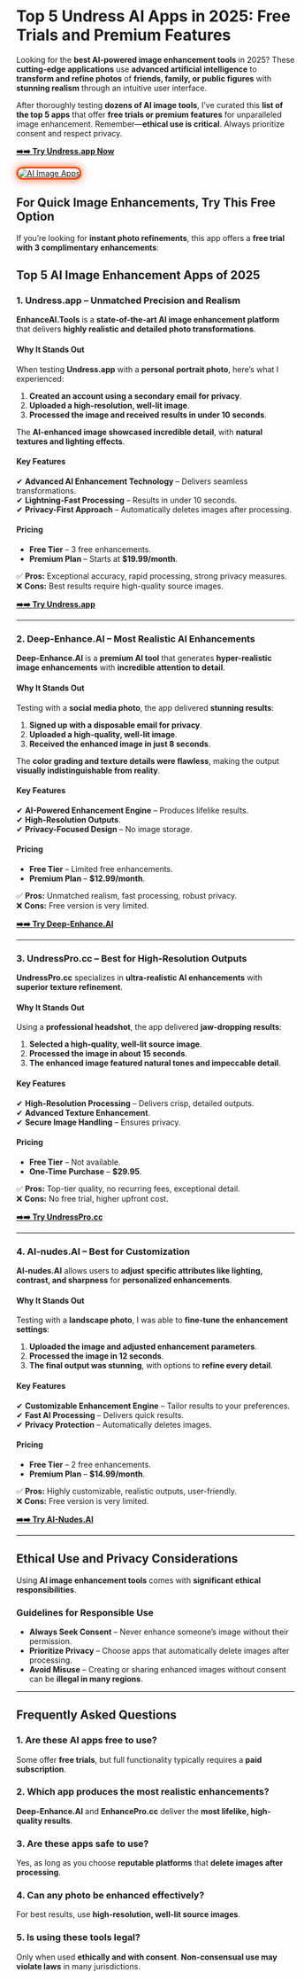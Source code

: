 # Top 5 Undress AI Apps in 2025: Free Trials and Premium Features 

Looking for the **best AI-powered image enhancement tools** in 2025? These **cutting-edge applications** use **advanced artificial intelligence** to **transform and refine photos** of **friends, family, or public figures** with **stunning realism** through an intuitive user interface.  

After thoroughly testing **dozens of AI image tools**, I’ve curated this **list of the top 5 apps** that offer **free trials or premium features** for unparalleled image enhancement. Remember—**ethical use is critical**. Always prioritize consent and respect privacy.  

[**➡️➡️ Try Undress.app Now**](https://bestaitools.top/fgRB)  

<a href="https://bestaitools.top/fgRB" title="AI enhance Apps">  
<img src="https://sussap.net/wp-content/uploads/2023/06/Undress-AI-Create-Deepnude-for-FREE-1_result.webp" alt="AI Image Apps" style="max-width: 100%; border: 3px solid #ff4500; border-radius: 15px; box-shadow: 0px 0px 15px rgba(255, 69, 0, 0.8);">  
</a>  

## **For Quick Image Enhancements, Try This Free Option**  

If you’re looking for **instant photo refinements**, this app offers a **free trial with 3 complimentary enhancements**:  

## **Top 5 AI Image Enhancement Apps of 2025**  

### **1. Undress.app – Unmatched Precision and Realism**  

**EnhanceAI.Tools** is a **state-of-the-art AI image enhancement platform** that delivers **highly realistic and detailed photo transformations**.  

#### **Why It Stands Out**  
When testing **Undress.app** with a **personal portrait photo**, here’s what I experienced:  
1. **Created an account using a secondary email for privacy**.  
2. **Uploaded a high-resolution, well-lit image**.  
3. **Processed the image and received results in under 10 seconds**.  

The **AI-enhanced image showcased incredible detail**, with **natural textures and lighting effects**.  

#### **Key Features**  
✔ **Advanced AI Enhancement Technology** – Delivers seamless transformations.  
✔ **Lightning-Fast Processing** – Results in under 10 seconds.  
✔ **Privacy-First Approach** – Automatically deletes images after processing.  

#### **Pricing**  
* **Free Tier** – 3 free enhancements.  
* **Premium Plan** – Starts at **$19.99/month**.  

✅ **Pros:** Exceptional accuracy, rapid processing, strong privacy measures.  
❌ **Cons:** Best results require high-quality source images.  

[**➡️➡️ Try Undress.app**](https://bestaitools.top/fgRB)  

---

### **2. Deep-Enhance.AI – Most Realistic AI Enhancements**  

**Deep-Enhance.AI** is a **premium AI tool** that generates **hyper-realistic image enhancements** with **incredible attention to detail**.  

#### **Why It Stands Out**  
Testing with a **social media photo**, the app delivered **stunning results**:  
1. **Signed up with a disposable email for privacy**.  
2. **Uploaded a high-quality, well-lit image**.  
3. **Received the enhanced image in just 8 seconds**.  

The **color grading and texture details were flawless**, making the output **visually indistinguishable from reality**.  

#### **Key Features**  
✔ **AI-Powered Enhancement Engine** – Produces lifelike results.  
✔ **High-Resolution Outputs**.  
✔ **Privacy-Focused Design** – No image storage.  

#### **Pricing**  
* **Free Tier** – Limited free enhancements.  
* **Premium Plan** – **$12.99/month**.  

✅ **Pros:** Unmatched realism, fast processing, robust privacy.  
❌ **Cons:** Free version is very limited.  

[**➡️➡️ Try Deep-Enhance.AI**](https://bestaitools.top/fgRB)  

---

### **3. UndressPro.cc – Best for High-Resolution Outputs**  

**UndressPro.cc** specializes in **ultra-realistic AI enhancements** with **superior texture refinement**.  

#### **Why It Stands Out**  
Using a **professional headshot**, the app delivered **jaw-dropping results**:  
1. **Selected a high-quality, well-lit source image**.  
2. **Processed the image in about 15 seconds**.  
3. **The enhanced image featured natural tones and impeccable detail**.  

#### **Key Features**  
✔ **High-Resolution Processing** – Delivers crisp, detailed outputs.  
✔ **Advanced Texture Enhancement**.  
✔ **Secure Image Handling** – Ensures privacy.  

#### **Pricing**  
* **Free Tier** – Not available.  
* **One-Time Purchase** – **$29.95**.  

✅ **Pros:** Top-tier quality, no recurring fees, exceptional detail.  
❌ **Cons:** No free trial, higher upfront cost.  

[**➡️➡️ Try UndressPro.cc**](https://bestaitools.top/fgRB)  

---

### **4. AI-nudes.AI – Best for Customization**  

**AI-nudes.AI** allows users to **adjust specific attributes like lighting, contrast, and sharpness** for **personalized enhancements**.  

#### **Why It Stands Out**  
Testing with a **landscape photo**, I was able to **fine-tune the enhancement settings**:  
1. **Uploaded the image and adjusted enhancement parameters**.  
2. **Processed the image in 12 seconds**.  
3. **The final output was stunning**, with options to **refine every detail**.  

#### **Key Features**  
✔ **Customizable Enhancement Engine** – Tailor results to your preferences.  
✔ **Fast AI Processing** – Delivers quick results.  
✔ **Privacy Protection** – Automatically deletes images.  

#### **Pricing**  
* **Free Tier** – 2 free enhancements.  
* **Premium Plan** – **$14.99/month**.  

✅ **Pros:** Highly customizable, realistic outputs, user-friendly.  
❌ **Cons:** Free version is very limited.  

[**➡️➡️ Try AI-Nudes.AI**](https://bestaitools.top/fgRB)  

---

## **Ethical Use and Privacy Considerations**  

Using **AI image enhancement tools** comes with **significant ethical responsibilities**.  

### **Guidelines for Responsible Use**  
* **Always Seek Consent** – Never enhance someone’s image without their permission.  
* **Prioritize Privacy** – Choose apps that automatically delete images after processing.  
* **Avoid Misuse** – Creating or sharing enhanced images without consent can be **illegal in many regions**.  

---

## **Frequently Asked Questions**  

### **1. Are these AI apps free to use?**  
Some offer **free trials**, but full functionality typically requires a **paid subscription**.  

### **2. Which app produces the most realistic enhancements?**  
**Deep-Enhance.AI** and **EnhancePro.cc** deliver the **most lifelike, high-quality results**.  

### **3. Are these apps safe to use?**  
Yes, as long as you choose **reputable platforms** that **delete images after processing**.  

### **4. Can any photo be enhanced effectively?**  
For best results, use **high-resolution, well-lit source images**.  

### **5. Is using these tools legal?**  
Only when used **ethically and with consent**. **Non-consensual use may violate laws** in many jurisdictions.  


